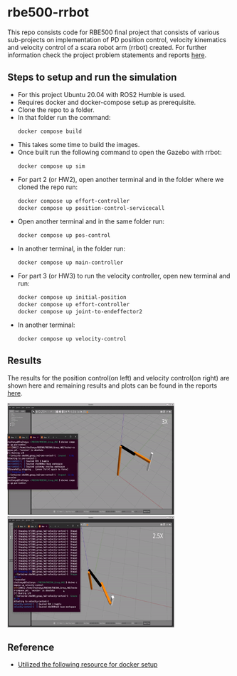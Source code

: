 # rbe500-rrbot
This repo consists code for RBE500 final project that consists of various sub-projects on implementation of PD position control, velocity kinematics and velocity control of a scara robot arm (rrbot) created. For further information check the project problem statements and reports [here](docs/).
## Steps to setup and run the simulation
- For this project Ubuntu 20.04 with ROS2 Humble is used.
- Requires docker and docker-compose setup as prerequisite.
- Clone the repo to a folder.
- In that folder run the command:
	```
	docker compose build
	```
- This takes some time to build the images.
- Once built run the following command to open the Gazebo with rrbot:
	```
	docker compose up sim
	```
- For part 2 (or HW2), open another terminal and in the folder where we cloned the repo run:
	```
	docker compose up effort-controller
	docker compose up position-control-servicecall
	```
- Open another terminal and in the same folder run:
	```
	docker compose up pos-control
	```
- In another terminal, in the folder run:
	```
	docker compose up main-controller
	```
- For part 3 (or HW3) to run the velocity controller, open new terminal and run:
	```
	docker compose up initial-position
	docker compose up effort-controller
	docker compose up joint-to-endeffector2
	```
- In another terminal:
	```
	docker compose up velocity-control
	```

## Results
The results for the position control(on left) and velocity control(on right) are shown here and remaining results and plots can be found in the reports [here](docs/).
<p float="middle">
	<img src="media/position-control.gif" width="375" height="250" title="position control"/> 
	<img src="media/velocity-control.gif" width="375" height="250" title="velocity control"/>
</p>

## Reference
- [Utilized the following resource for docker setup](https://roboticseabass.com/2023/07/09/updated-guide-docker-and-ros2/)
	
